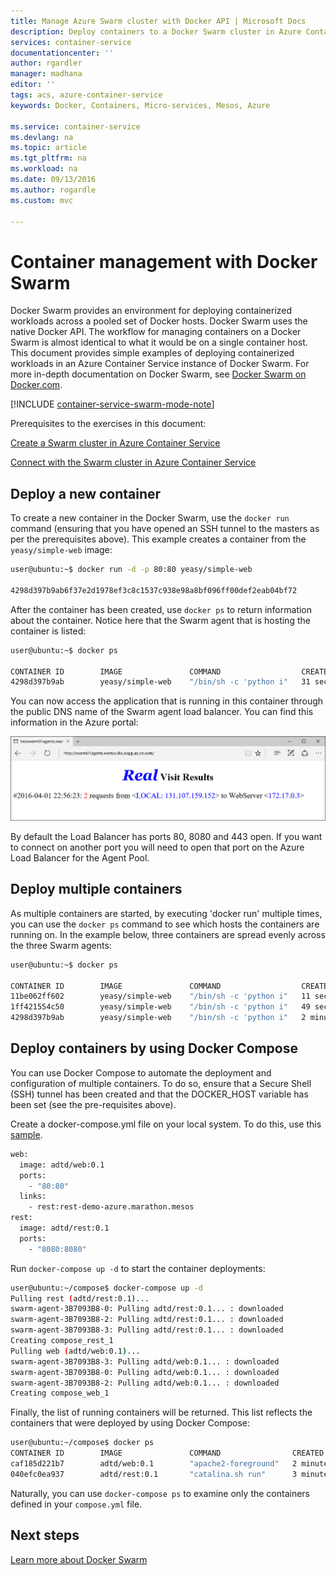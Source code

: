 ```yaml
---
title: Manage Azure Swarm cluster with Docker API | Microsoft Docs
description: Deploy containers to a Docker Swarm cluster in Azure Container Service
services: container-service
documentationcenter: ''
author: rgardler
manager: madhana
editor: ''
tags: acs, azure-container-service
keywords: Docker, Containers, Micro-services, Mesos, Azure

ms.service: container-service
ms.devlang: na
ms.topic: article
ms.tgt_pltfrm: na
ms.workload: na
ms.date: 09/13/2016
ms.author: rogardle
ms.custom: mvc

---
```

# Container management with Docker Swarm
Docker Swarm provides an environment for deploying containerized workloads across a pooled set of Docker hosts. Docker Swarm uses the native Docker API. The workflow for managing containers on a Docker Swarm is almost identical to what it would be on a single container host. This document provides simple examples of deploying containerized workloads in an Azure Container Service instance of Docker Swarm. For more in-depth documentation on Docker Swarm, see [Docker Swarm on Docker.com](https://docs.docker.com/swarm/).

[!INCLUDE [container-service-swarm-mode-note](../../../includes/container-service-swarm-mode-note.md)]

Prerequisites to the exercises in this document:

[Create a Swarm cluster in Azure Container Service](container-service-deployment.md)

[Connect with the Swarm cluster in Azure Container Service](../container-service-connect.md)

## Deploy a new container
To create a new container in the Docker Swarm, use the `docker run` command (ensuring that you have opened an SSH tunnel to the masters as per the prerequisites above). This example creates a container from the `yeasy/simple-web` image:

```bash
user@ubuntu:~$ docker run -d -p 80:80 yeasy/simple-web

4298d397b9ab6f37e2d1978ef3c8c1537c938e98a8bf096ff00def2eab04bf72
```

After the container has been created, use `docker ps` to return information about the container. Notice here that the Swarm agent that is hosting the container is listed:

```bash
user@ubuntu:~$ docker ps

CONTAINER ID        IMAGE               COMMAND                  CREATED             STATUS              PORTS                 NAMES
4298d397b9ab        yeasy/simple-web    "/bin/sh -c 'python i"   31 seconds ago      Up 9 seconds        10.0.0.5:80->80/tcp   swarm-agent-34A73819-1/happy_allen
```  

You can now access the application that is running in this container through the public DNS name of the Swarm agent load balancer. You can find this information in the Azure portal:  

![Real visit results](./media/container-service-docker-swarm/real-visit.jpg)  

By default the Load Balancer has ports 80, 8080 and 443 open. If you want to connect on another port you will need to open that port on the Azure Load Balancer for the Agent Pool.

## Deploy multiple containers
As multiple containers are started, by executing 'docker run' multiple times, you can use the `docker ps` command to see which hosts the containers are running on. In the example below, three containers are spread evenly across the three Swarm agents:  

```bash
user@ubuntu:~$ docker ps

CONTAINER ID        IMAGE               COMMAND                  CREATED             STATUS              PORTS                 NAMES
11be062ff602        yeasy/simple-web    "/bin/sh -c 'python i"   11 seconds ago      Up 10 seconds       10.0.0.6:83->80/tcp   swarm-agent-34A73819-2/clever_banach
1ff421554c50        yeasy/simple-web    "/bin/sh -c 'python i"   49 seconds ago      Up 48 seconds       10.0.0.4:82->80/tcp   swarm-agent-34A73819-0/stupefied_ride
4298d397b9ab        yeasy/simple-web    "/bin/sh -c 'python i"   2 minutes ago       Up 2 minutes        10.0.0.5:80->80/tcp   swarm-agent-34A73819-1/happy_allen
```  

## Deploy containers by using Docker Compose
You can use Docker Compose to automate the deployment and configuration of multiple containers. To do so, ensure that a Secure Shell (SSH) tunnel has been created and that the DOCKER_HOST variable has been set (see the pre-requisites above).

Create a docker-compose.yml file on your local system. To do this, use this [sample](https://raw.githubusercontent.com/rgardler/AzureDevTestDeploy/master/docker-compose.yml).

```bash
web:
  image: adtd/web:0.1
  ports:
    - "80:80"
  links:
    - rest:rest-demo-azure.marathon.mesos
rest:
  image: adtd/rest:0.1
  ports:
    - "8080:8080"

```

Run `docker-compose up -d` to start the container deployments:

```bash
user@ubuntu:~/compose$ docker-compose up -d
Pulling rest (adtd/rest:0.1)...
swarm-agent-3B7093B8-0: Pulling adtd/rest:0.1... : downloaded
swarm-agent-3B7093B8-2: Pulling adtd/rest:0.1... : downloaded
swarm-agent-3B7093B8-3: Pulling adtd/rest:0.1... : downloaded
Creating compose_rest_1
Pulling web (adtd/web:0.1)...
swarm-agent-3B7093B8-3: Pulling adtd/web:0.1... : downloaded
swarm-agent-3B7093B8-0: Pulling adtd/web:0.1... : downloaded
swarm-agent-3B7093B8-2: Pulling adtd/web:0.1... : downloaded
Creating compose_web_1
```

Finally, the list of running containers will be returned. This list reflects the containers that were deployed by using Docker Compose:

```bash
user@ubuntu:~/compose$ docker ps
CONTAINER ID        IMAGE               COMMAND                CREATED             STATUS              PORTS                     NAMES
caf185d221b7        adtd/web:0.1        "apache2-foreground"   2 minutes ago       Up About a minute   10.0.0.4:80->80/tcp       swarm-agent-3B7093B8-0/compose_web_1
040efc0ea937        adtd/rest:0.1       "catalina.sh run"      3 minutes ago       Up 2 minutes        10.0.0.4:8080->8080/tcp   swarm-agent-3B7093B8-0/compose_rest_1
```

Naturally, you can use `docker-compose ps` to examine only the containers defined in your `compose.yml` file.

## Next steps
[Learn more about Docker Swarm](https://docs.docker.com/swarm/)

